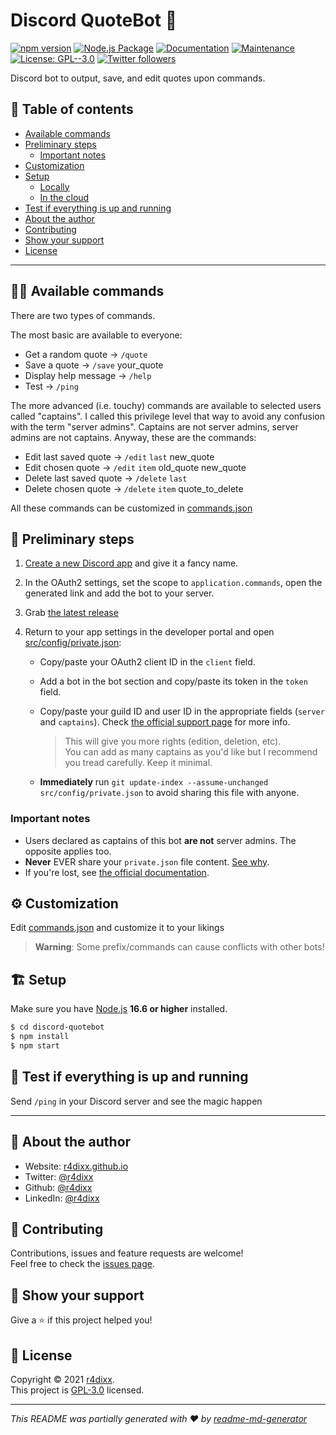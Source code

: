 # Discord QuoteBot 🤖

[![npm version](https://badge.fury.io/js/@angular%2Fdiscord-quotebot.svg)](https://badge.fury.io/js/@r4dixx%2Fdiscord-quotebot) [![Node.js Package](https://github.com/r4dixx/discord-quotebot/actions/workflows/release-package.yml/badge.svg)](https://github.com/r4dixx/discord-quotebot/actions/workflows/release-package.yml) [![Documentation](https://img.shields.io/badge/documentation-yes-brightgreen.svg)](https://github.com/r4dixx/discord-quotebot#readme) [![Maintenance](https://img.shields.io/badge/Maintained%3F-yes-green.svg)](https://github.com/r4dixx/discord-quotebot/graphs/commit-activity) [![License: GPL--3.0](https://img.shields.io/github/license/r4dixx/discord-quotebot)](https://github.com/r4dixx/discord-quotebot/blob/master/LICENSE) [![Twitter followers](https://img.shields.io/twitter/follow/r4dixx.svg?style=social)](https://twitter.com/r4dixx)

Discord bot to output, save, and edit quotes upon commands.

## 📖 Table of contents
- [Available commands](#-available-commands)
- [Preliminary steps](#-preliminary-steps)
   - [Important notes](#important-notes)
- [Customization](#%EF%B8%8F-customization)
- [Setup](#-setup)
   - [Locally](#locally)
   - [In the cloud](#in-the-cloud)
- [Test if everything is up and running](#-test-if-everything-is-up-and-running)
- [About the author](#-about-the-author)
- [Contributing](#-contributing)
- [Show your support](#-show-your-support)
- [License](#-license)

***

## 👨‍💻 Available commands

There are two types of commands. 

The most basic are available to everyone:

- Get a random quote → `/quote`
- Save a quote → `/save` your_quote
- Display help message → `/help`
- Test → `/ping`

The more advanced (i.e. touchy) commands are available to selected users called "captains". I called this privilege level that way to avoid any confusion with the term "server admins". Captains are not server admins, server admins are not captains. Anyway, these are the commands:

- Edit last saved quote → `/edit` `last` new_quote
- Edit chosen quote → `/edit` `item` old_quote new_quote
- Delete last saved quote → `/delete` `last`
- Delete chosen quote → `/delete` `item` quote_to_delete

All these commands can be customized in [commands.json](src/config/commands.json)

## 🏁 Preliminary steps

1. [Create a new Discord app](https://discordapp.com/developers/applications/me) and give it a fancy name.

2. In the OAuth2 settings, set the scope to `application.commands`, open the generated link and add the bot to your server.

2. Grab [the latest release](https://github.com/r4dixx/discord-quotebot/releases/latest)

3. Return to your app settings in the developer portal and open [src/config/private.json](src/config/private.json):

    - Copy/paste your OAuth2 client ID in the `client` field.

    - Add a bot in the bot section and copy/paste its token in the `token` field.
    
    - Copy/paste your guild ID and user ID in the appropriate fields (`server` and `captains`). Check [the official support page](https://support.discordapp.com/hc/articles/206346498) for more info.

      > This will give you more rights (edition, deletion, etc).  
      You can add as many captains as you'd like but I recommend you tread carefully.
      Keep it minimal.

   - **Immediately** run `git update-index --assume-unchanged src/config/private.json` to avoid sharing this file with anyone.

### Important notes

- Users declared as captains of this bot **are not** server admins. The opposite applies too.
- **Never** EVER share your `private.json` file content. [See why](https://discordjs.guide/preparations/setting-up-a-bot-application.html#token-leak-scenario).
- If you're lost, see [the official documentation](https://discordjs.guide).

## ⚙️ Customization

Edit  [commands.json](src/config/commands.json) and customize it to your likings

> **Warning**: Some prefix/commands can cause conflicts with other bots!

## 🏗 Setup

Make sure you have [Node.js](http://nodejs.org/) **16.6 or higher** installed.

```sh
$ cd discord-quotebot
$ npm install
$ npm start
```

## 🧪 Test if everything is up and running

Send `/ping` in your Discord server and see the magic happen

***

## 👤 About the author

* Website: [r4dixx.github.io](https://r4dixx.github.io/)
* Twitter: [@r4dixx](https://twitter.com/r4dixx)
* Github: [@r4dixx](https://github.com/r4dixx)
* LinkedIn: [@r4dixx](https://linkedin.com/in/r4dixx)

## 🤝 Contributing

Contributions, issues and feature requests are welcome!<br />Feel free to check the [issues page](https://github.com/r4dixx/discord-quotebot/issues).

## 🤗 Show your support

Give a ⭐️ if this project helped you!

## 📝 License

Copyright © 2021 [r4dixx](https://github.com/r4dixx).<br />
This project is [GPL-3.0](https://github.com/r4dixx/discord-quotebot/blob/master/LICENSE) licensed.

***

_This README was partially generated with ❤️ by [readme-md-generator](https://github.com/kefranabg/readme-md-generator)_
